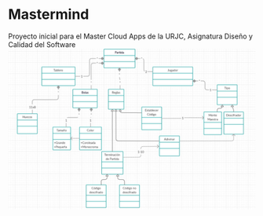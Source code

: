 # Mastermind
Proyecto inicial para el Master Cloud Apps de la URJC, Asignatura Diseño y Calidad del Software
![alt text](https://github.com/abarazac/Mastermind/blob/main/Ejercicio%20MASTERMIND.jpg?raw=true)
